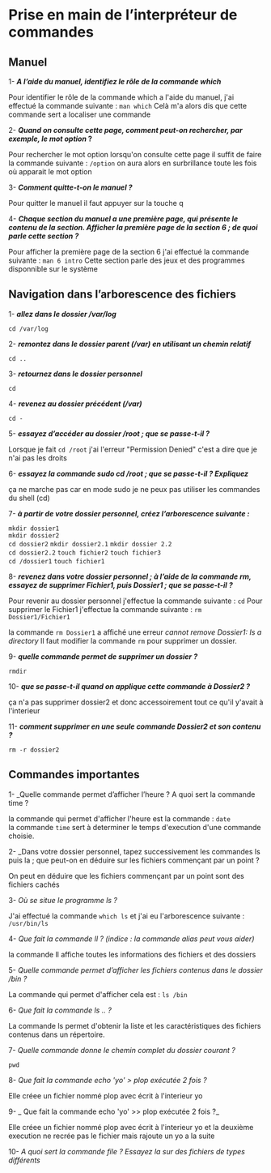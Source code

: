 # Prise en main de l’interpréteur de commandes

## Manuel

1- <b>_A l’aide du manuel, identifiez le rôle de la commande which_</b>

Pour identifier le rôle de la commande which a l'aide du manuel, j'ai effectué la commande suivante :
`man which` 
Celà m'a alors dis que cette commande sert a localiser une commande 

2- <b>_Quand on consulte cette page, comment peut-on rechercher, par exemple, le mot option_ ?</b>
 
Pour rechercher le mot option lorsqu'on consulte cette page il suffit de faire la commande suivante : `/option` on aura alors en surbrillance toute les fois où apparait le mot option 

3- <b>_Comment quitte-t-on le manuel ?_</b>

Pour quitter le manuel il faut appuyer sur la touche q 

4- <b>_Chaque section du manuel a une première page, qui présente le contenu de la section. Afficher la
première page de la section 6 ; de quoi parle cette section ?_</b>

Pour afficher la première page de la section 6 j'ai effectué la commande suivante : `man 6 intro`
Cette section parle des jeux et des programmes disponnible sur le système 

## Navigation dans l’arborescence des fichiers

1- <b>_allez dans le dossier /var/log_</b>

`cd /var/log` 

2- <b>_remontez dans le dossier parent (/var) en utilisant un chemin relatif_</b>

`cd ..`

3- <b>_retournez dans le dossier personnel_</b>

`cd`

4- <b>_revenez au dossier précédent (/var)_</b>

`cd -`

5- <b>_essayez d’accéder au dossier /root ; que se passe-t-il ?_</b>

Lorsque je fait `cd /root` j'ai l'erreur "Permission Denied" c'est a dire que je n'ai pas les droits

6-  <b>_essayez la commande sudo cd /root ; que se passe-t-il ? Expliquez_</b>

ça ne marche pas car en mode sudo je ne peux pas utiliser les commandes du shell (cd)

7-  <b>_à partir de votre dossier personnel, créez l’arborescence suivante :_</b>

`mkdir dossier1` <br> `mkdir dossier2` <br> `cd dossier2` `mkdir dossier2.1` `mkdir dossier 2.2` <br> `cd dossier2.2` `touch fichier2` `touch fichier3` <br> `cd /dossier1` `touch fichier1`

8-  <b>_revenez dans votre dossier personnel ; à l’aide de la commande rm, essayez de supprimer Fichier1, puis
Dossier1 ; que se passe-t-il ?_</b>

Pour revenir au dossier personnel j'effectue la commande suivante : `cd`
Pour supprimer le Fichier1 j'effectue la commande suivante : `rm Dossier1/Fichier1`

la commande `rm Dossier1` a affiché une erreur _cannot remove Dossier1: Is a directory_
Il faut modifier la commande `rm` pour supprimer un dossier.



9-  <b>_quelle commande permet de supprimer un dossier ?_</b>

`rmdir`

10- <b>_que se passe-t-il quand on applique cette commande à Dossier2 ?_</b>

ça n'a pas supprimer dossier2 et donc accessoirement tout ce qu'il y'avait à l'interieur 

11- <b>_comment supprimer en une seule commande Dossier2 et son contenu ?_</b>

`rm -r dossier2` 

## Commandes importantes 

1- _Quelle commande permet d’afficher l’heure ? A quoi sert la commande time ?

la commande qui permet d'afficher l'heure est la commande : `date` <br> la commande `time` sert à determiner le temps d'execution d'une commande choisie. 


2- _Dans votre dossier personnel, tapez successivement les commandes ls puis la ; que peut-on en déduire
sur les fichiers commençant par un point ?

On peut en déduire que les fichiers commençant par un point sont des fichiers cachés 

3- _Où se situe le programme ls ?_

J'ai effectué la commande `which ls` et j'ai eu l'arborescence suivante : `/usr/bin/ls` 

4- _Que fait la commande ll ? (indice : la commande alias peut vous aider)_

la commande ll affiche toutes les informations des fichiers et des dossiers 

5- _Quelle commande permet d’afficher les fichiers contenus dans le dossier /bin ?_

La commande qui permet d'afficher cela est : `ls /bin`

6- _Que fait la commande ls .. ?_

La commande ls permet d'obtenir la liste et les caractéristiques des fichiers contenus dans un répertoire.

7- _Quelle commande donne le chemin complet du dossier courant ?_

`pwd`

8- _Que fait la commande echo 'yo' > plop exécutée 2 fois ?_

Elle créee un fichier nommé plop avec écrit à l'interieur yo 

9- _ Que fait la commande echo 'yo' >> plop exécutée 2 fois ?_ 

Elle créee un fichier nommé plop avec écrit à l'interieur yo et la deuxième execution ne recrée pas le fichier mais rajoute un yo a la suite 

10- _A quoi sert la commande file ? Essayez la sur des fichiers de types différents_ 





